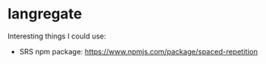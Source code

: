 # langregate

Interesting things I could use: 

- SRS npm package: https://www.npmjs.com/package/spaced-repetition
